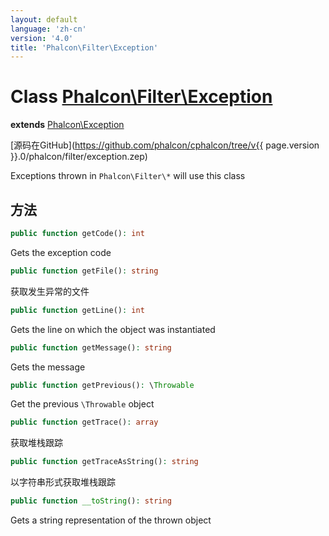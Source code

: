 ```yaml
---
layout: default
language: 'zh-cn'
version: '4.0'
title: 'Phalcon\Filter\Exception'
---
```

# Class [Phalcon\Filter\Exception](Phalcon_Filter_Exception)

**extends** [Phalcon\Exception](Phalcon_Exception)

[源码在GitHub](https://github.com/phalcon/cphalcon/tree/v{{ page.version }}.0/phalcon/filter/exception.zep)

Exceptions thrown in `Phalcon\Filter\*` will use this class

## 方法

```php
public function getCode(): int
```

Gets the exception code

```php
public function getFile(): string
```

获取发生异常的文件

```php
public function getLine(): int
```

Gets the line on which the object was instantiated

```php
public function getMessage(): string
```

Gets the message

```php
public function getPrevious(): \Throwable
```

Get the previous `\Throwable` object

```php
public function getTrace(): array
```

获取堆栈跟踪

```php
public function getTraceAsString(): string
```

以字符串形式获取堆栈跟踪

```php
public function __toString(): string
```

Gets a string representation of the thrown object